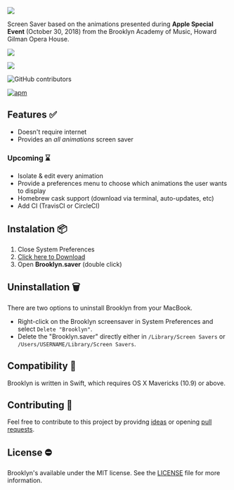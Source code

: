 ![](https://github.com/pedrommcarrasco/Brooklyn/blob/master/Design/logo.jpg?raw=true)

Screen Saver based on the animations presented during **Apple Special Event** (October 30, 2018) from the Brooklyn Academy of Music, Howard Gilman Opera House.

![](https://github.com/pedrommcarrasco/Brooklyn/blob/master/Design/showcase.gif?raw=true)

![](https://img.shields.io/github/downloads/pedrommcarrasco/brooklyn/total.svg?maxAge=86400)

![GitHub contributors](https://img.shields.io/github/contributors/pedrommcarrasco/brooklyn.svg?maxAge=2592000)

[![apm](https://img.shields.io/apm/l/vim-mode.svg)](https://github.com/pedrommcarrasco/Brooklyn/blob/master/LICENSE)

## Features ✅

* Doesn't require internet
* Provides an *all animations* screen saver

### Upcoming ⌛

* Isolate & edit every animation
* Provide a preferences menu to choose which animations the user wants to display
* Homebrew cask support (download via terminal, auto-updates, etc)
* Add CI (TravisCI or CircleCI)

## Instalation 📦

1. Close System Preferences
2. [Click here to Download]()
3. Open **Brooklyn.saver** (double click)

## Uninstallation 🗑️

There are two options to uninstall Brooklyn from your MacBook.

- Right-click on the Brooklyn screensaver in System Preferences and select `Delete "Brooklyn"`.
- Delete the "Brooklyn.saver" directly either in `/Library/Screen Savers` or `/Users/USERNAME/Library/Screen Savers`. 

## Compatibility 🔧

Brooklyn is written in Swift, which requires OS X Mavericks (10.9) or above.

## Contributing  🙌 

Feel free to contribute to this project by providng [ideas](https://github.com/pedrommcarrasco/Fluky/issues?q=is%3Aissue+is%3Aopen+sort%3Aupdated-desc) or opening [pull requests](https://github.com/pedrommcarrasco/Fluky/pulls?q=is%3Apr+is%3Aopen+sort%3Aupdated-desc).

## License ⛔

Brooklyn's available under the MIT license. See the [LICENSE](https://github.com/pedrommcarrasco/Fluky/blob/master/LICENSE) file for more information.
